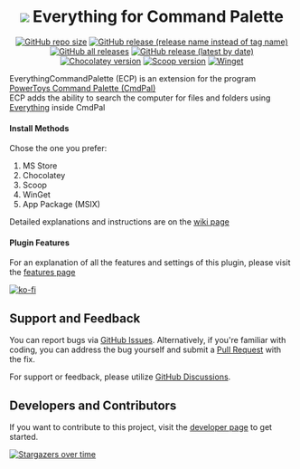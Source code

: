 <div align="center">

# ![](https://rawcdn.githack.com/lin-ycv/EverythingCommandPalette/85bd13109b06544445a1d6552f99261988cd2a2a/EverythingCmdPal/Assets/EverythingPT.svg) Everything for Command Palette

[![GitHub repo size](https://img.shields.io/github/repo-size/lin-ycv/EverythingCommandPalette?style=flat-square)](#)
[![GitHub release (release name instead of tag name)](https://img.shields.io/github/v/release/lin-ycv/EverythingCommandPalette?style=flat-square)](https://github.com/lin-ycv/EverythingCommandPalette/releases/latest)
[![GitHub all releases](https://img.shields.io/github/downloads/lin-ycv/EverythingCommandPalette/total?style=flat-square)](https://github.com/lin-ycv/EverythingCommandPalette/releases/)
[![GitHub release (latest by date)](https://img.shields.io/github/downloads/lin-ycv/EverythingCommandPalette/latest/total?style=flat-square)](https://github.com/lin-ycv/EverythingCommandPalette/releases/latest)<br>
[![Chocolatey version](https://img.shields.io/chocolatey/v/EverythingCommandPalette?style=flat-square)](https://community.chocolatey.org/packages/EverythingCommandPalette)
[![Scoop version](https://img.shields.io/scoop/v/Everything-CommandPalette?bucket=extras&color=orange&style=flat-square)](https://scoop.sh/#/apps?q=Everything-CommandPalette)
[![Winget](https://img.shields.io/badge/dynamic/xml?label=winget&prefix=v&query=%2F%2Ftr%5B%40id%3D%27winget%27%5D%2Ftd%5B3%5D%2Fspan%2Fa&url=https%3A%2F%2Frepology.org%2Fproject%2Feverythingcommandpalette%2Fversions&color=orange&style=flat-square)](https://github.com/microsoft/winget-pkgs/tree/master/manifests/l/lin-ycv/EverythingCommandPalette)

</div>

EverythingCommandPalette (ECP) is an extension for the program [PowerToys Command Palette (CmdPal)](https://learn.microsoft.com/en-us/windows/powertoys/command-palette/overview)<br>
ECP adds the ability to search the computer for files and folders using [Everything](https://www.voidtools.com/) inside CmdPal

#### Install Methods
Chose the one you prefer:
1) MS Store
2) Chocolatey
3) Scoop
4) WinGet
5) App Package (MSIX)

Detailed explanations and instructions are on the [wiki page](https://github.com/lin-ycv/EverythingCommandPalette/wiki)

#### Plugin Features
For an explanation of all the features and settings of this plugin, please visit the [features page](https://github.com/lin-ycv/EverythingCommandPalette/wiki/Features)

[![ko-fi](https://ko-fi.com/img/githubbutton_sm.svg)](https://ko-fi.com/linycv)

## Support and Feedback

You can report bugs via [GitHub Issues](https://github.com/lin-ycv/EverythingCommandPalette/issues). Alternatively, if you're familiar with coding, you can address the bug yourself and submit a [Pull Request](https://github.com/lin-ycv/EverythingCommandPalette/pulls) with the fix.

For support or feedback, please utilize [GitHub Discussions](https://github.com/lin-ycv/EverythingCommandPalette/discussions).

## Developers and Contributors

If you want to contribute to this project, visit the [developer page](https://github.com/lin-ycv/CommandPalette/wiki/Developer) to get started.

[![Stargazers over time](https://starchart.cc/lin-ycv/EverythingCommandPalette.svg?variant=adaptive)](https://starchart.cc/lin-ycv/EverythingCommandPalette)